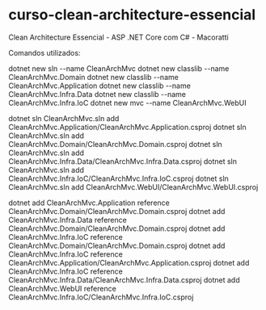 # curso-clean-architecture-essencial
Clean Architecture Essencial - ASP .NET Core com C# - Macoratti

Comandos utilizados:

dotnet new sln --name CleanArchMvc
dotnet new classlib --name CleanArchMvc.Domain
dotnet new classlib --name CleanArchMvc.Application
dotnet new classlib --name CleanArchMvc.Infra.Data
dotnet new classlib --name CleanArchMvc.Infra.IoC
dotnet new mvc --name CleanArchMvc.WebUI

dotnet sln CleanArchMvc.sln add CleanArchMvc.Application/CleanArchMvc.Application.csproj
dotnet sln CleanArchMvc.sln add CleanArchMvc.Domain/CleanArchMvc.Domain.csproj
dotnet sln CleanArchMvc.sln add CleanArchMvc.Infra.Data/CleanArchMvc.Infra.Data.csproj
dotnet sln CleanArchMvc.sln add CleanArchMvc.Infra.IoC/CleanArchMvc.Infra.IoC.csproj
dotnet sln CleanArchMvc.sln add CleanArchMvc.WebUI/CleanArchMvc.WebUI.csproj

dotnet add CleanArchMvc.Application reference CleanArchMvc.Domain/CleanArchMvc.Domain.csproj
dotnet add CleanArchMvc.Infra.Data reference CleanArchMvc.Domain/CleanArchMvc.Domain.csproj
dotnet add CleanArchMvc.Infra.IoC reference CleanArchMvc.Domain/CleanArchMvc.Domain.csproj
dotnet add CleanArchMvc.Infra.IoC reference CleanArchMvc.Application/CleanArchMvc.Application.csproj
dotnet add CleanArchMvc.Infra.IoC reference CleanArchMvc.Infra.Data/CleanArchMvc.Infra.Data.csproj
dotnet add CleanArchMvc.WebUI reference CleanArchMvc.Infra.IoC/CleanArchMvc.Infra.IoC.csproj